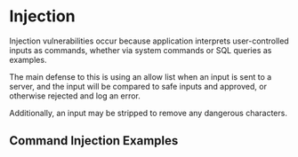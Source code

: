 # Injection

Injection vulnerabilities occur because application interprets user-controlled inputs as commands, whether via system commands or SQL queries as examples. 

The main defense to this is using an allow list when an input is sent to a server, and the input will be compared to safe inputs and approved, or otherwise rejected and log an error.

Additionally, an input may be stripped to remove any dangerous characters.

## Command Injection Examples

